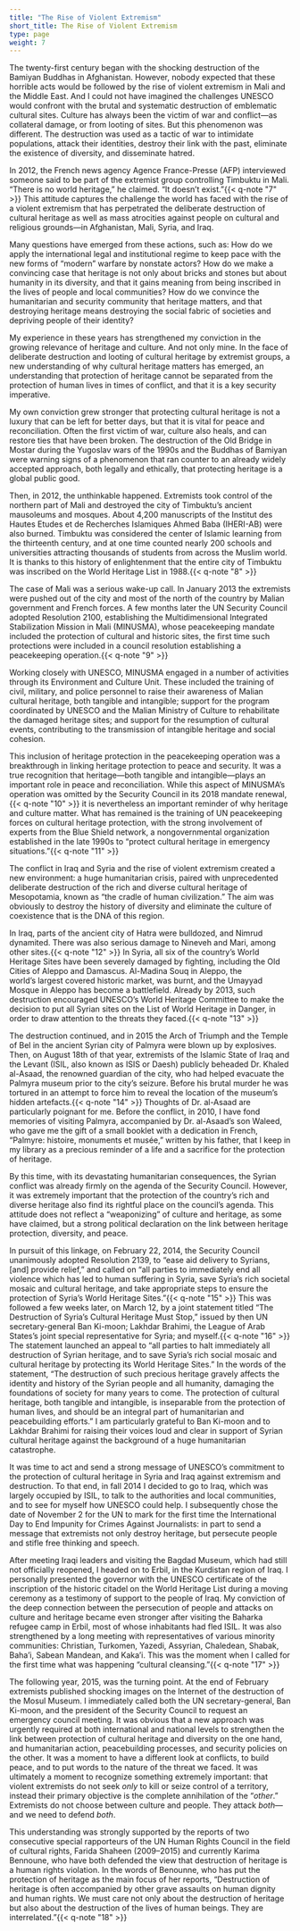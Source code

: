 ```yaml
---
title: "The Rise of Violent Extremism"
short_title: The Rise of Violent Extremism
type: page
weight: 7
---
```


The twenty-first century began with the shocking destruction of the Bamiyan Buddhas in Afghanistan. However, nobody expected that these horrible acts would be followed by the rise of violent extremism in Mali and the Middle East. And I could not have imagined the challenges UNESCO would confront with the brutal and systematic destruction of emblematic cultural sites. Culture has always been the victim of war and conflict—as collateral damage, or from looting of sites. But this phenomenon was different. The destruction was used as a tactic of war to intimidate populations, attack their identities, destroy their link with the past, eliminate the existence of diversity, and disseminate hatred.

In 2012, the French news agency Agence France-Presse (AFP) interviewed someone said to be part of the extremist group controlling Timbuktu in Mali. “There is no world heritage,” he claimed. “It doesn’t exist.”{{< q-note "7" >}} This attitude captures the challenge the world has faced with the rise of a violent extremism that has perpetrated the deliberate destruction of cultural heritage as well as mass atrocities against people on cultural and religious grounds—in Afghanistan, Mali, Syria, and Iraq.

Many questions have emerged from these actions, such as: How do we apply the international legal and institutional regime to keep pace with the new forms of “modern” warfare by nonstate actors? How do we make a convincing case that heritage is not only about bricks and stones but about humanity in its diversity, and that it gains meaning from being inscribed in the lives of people and local communities? How do we convince the humanitarian and security community that heritage matters, and that destroying heritage means destroying the social fabric of societies and depriving people of their identity?

My experience in these years has strengthened my conviction in the growing relevance of heritage and culture. And not only mine. In the face of deliberate destruction and looting of cultural heritage by extremist groups, a new understanding of why cultural heritage matters has emerged, an understanding that protection of heritage cannot be separated from the protection of human lives in times of conflict, and that it is a key security imperative.

My own conviction grew stronger that protecting cultural heritage is not a luxury that can be left for better days, but that it is vital for peace and reconciliation. Often the first victim of war, culture also heals, and can restore ties that have been broken. The destruction of the Old Bridge in Mostar during the Yugoslav wars of the 1990s and the Buddhas of Bamiyan were warning signs of a phenomenon that ran counter to an already widely accepted approach, both legally and ethically, that protecting heritage is a global public good.

Then, in 2012, the unthinkable happened. Extremists took control of the northern part of Mali and destroyed the city of Timbuktu’s ancient mausoleums and mosques. About 4,200 manuscripts of the Institut des Hautes Etudes et de Recherches Islamiques Ahmed Baba (IHERI-AB) were also burned. Timbuktu was considered the center of Islamic learning from the thirteenth century, and at one time counted nearly 200 schools and universities attracting thousands of students from across the Muslim world. It is thanks to this history of enlightenment that the entire city of Timbuktu was inscribed on the World Heritage List in 1988.{{< q-note "8" >}}

The case of Mali was a serious wake-up call. In January 2013 the extremists were pushed out of the city and most of the north of the country by Malian government and French forces. A few months later the UN Security Council adopted Resolution 2100, establishing the Multidimensional Integrated Stabilization Mission in Mali (MINUSMA), whose peacekeeping mandate included the protection of cultural and historic sites, the first time such protections were included in a council resolution establishing a peacekeeping operation.{{< q-note "9" >}}

Working closely with UNESCO, MINUSMA engaged in a number of activities through its Environment and Culture Unit. These included the training of civil, military, and police personnel to raise their awareness of Malian cultural heritage, both tangible and intangible; support for the program coordinated by UNESCO and the Malian Ministry of Culture to rehabilitate the damaged heritage sites; and support for the resumption of cultural events, contributing to the transmission of intangible heritage and social cohesion.

This inclusion of heritage protection in the peacekeeping operation was a breakthrough in linking heritage protection to peace and security. It was a true recognition that heritage—both tangible and intangible—plays an important role in peace and reconciliation. While this aspect of MINUSMA’s operation was omitted by the Security Council in its 2018 mandate renewal,{{< q-note "10" >}} it is nevertheless an important reminder of why heritage and culture matter. What has remained is the training of UN peacekeeping forces on cultural heritage protection, with the strong involvement of experts from the Blue Shield network, a nongovernmental organization established in the late 1990s to “protect cultural heritage in emergency situations.”{{< q-note "11" >}}

The conflict in Iraq and Syria and the rise of violent extremism created a new environment: a huge humanitarian crisis, paired with unprecedented deliberate destruction of the rich and diverse cultural heritage of Mesopotamia, known as “the cradle of human civilization.” The aim was obviously to destroy the history of diversity and eliminate the culture of coexistence that is the DNA of this region.

In Iraq, parts of the ancient city of Hatra were bulldozed, and Nimrud dynamited. There was also serious damage to Nineveh and Mari, among other sites.{{< q-note "12" >}} In Syria, all six of the country’s World Heritage Sites have been severely damaged by fighting, including the Old Cities of Aleppo and Damascus. Al-Madina Souq in Aleppo, the world’s largest covered historic market, was burnt, and the Umayyad Mosque in Aleppo has become a battlefield. Already by 2013, such destruction encouraged UNESCO’s World Heritage Committee to make the decision to put all Syrian sites on the List of World Heritage in Danger, in order to draw attention to the threats they faced.{{< q-note "13" >}}

The destruction continued, and in 2015 the Arch of Triumph and the Temple of Bel in the ancient Syrian city of Palmyra were blown up by explosives. Then, on August 18th of that year, extremists of the Islamic State of Iraq and the Levant (ISIL, also known as ISIS or Daesh) publicly beheaded Dr. Khaled al-Asaad, the renowned guardian of the city, who had helped evacuate the Palmyra museum prior to the city’s seizure. Before his brutal murder he was tortured in an attempt to force him to reveal the location of the museum’s hidden artefacts.{{< q-note "14" >}} Thoughts of Dr. al-Asaad are particularly poignant for me. Before the conflict, in 2010, I have fond memories of visiting Palmyra, accompanied by Dr. al-Asaad’s son Waleed, who gave me the gift of a small booklet with a dedication in French, “Palmyre: histoire, monuments et musée,” written by his father, that I keep in my library as a precious reminder of a life and a sacrifice for the protection of heritage.

By this time, with its devastating humanitarian consequences, the Syrian conflict was already firmly on the agenda of the Security Council. However, it was extremely important that the protection of the country’s rich and diverse heritage also find its rightful place on the council’s agenda. This attitude does not reflect a “weaponizing” of culture and heritage, as some have claimed, but a strong political declaration on the link between heritage protection, diversity, and peace.

In pursuit of this linkage, on February 22, 2014, the Security Council unanimously adopted Resolution 2139, to “ease aid delivery to Syrians, \[and\] provide relief,” and called on “all parties to immediately end all violence which has led to human suffering in Syria, save Syria’s rich societal mosaic and cultural heritage, and take appropriate steps to ensure the protection of Syria’s World Heritage Sites.”{{< q-note "15" >}} This was followed a few weeks later, on March 12, by a joint statement titled “The Destruction of Syria’s Cultural Heritage Must Stop,” issued by then UN secretary-general Ban Ki-moon; Lakhdar Brahimi, the League of Arab States’s joint special representative for Syria; and myself.{{< q-note "16" >}} The statement launched an appeal to “all parties to halt immediately all destruction of Syrian heritage, and to save Syria’s rich social mosaic and cultural heritage by protecting its World Heritage Sites.” In the words of the statement, “The destruction of such precious heritage gravely affects the identity and history of the Syrian people and all humanity, damaging the foundations of society for many years to come. The protection of cultural heritage, both tangible and intangible, is inseparable from the protection of human lives, and should be an integral part of humanitarian and peacebuilding efforts.” I am particularly grateful to Ban Ki-moon and to Lakhdar Brahimi for raising their voices loud and clear in support of Syrian cultural heritage against the background of a huge humanitarian catastrophe.

It was time to act and send a strong message of UNESCO’s commitment to the protection of cultural heritage in Syria and Iraq against extremism and destruction. To that end, in fall 2014 I decided to go to Iraq, which was largely occupied by ISIL, to talk to the authorities and local communities, and to see for myself how UNESCO could help. I subsequently chose the date of November 2 for the UN to mark for the first time the International Day to End Impunity for Crimes Against Journalists: in part to send a message that extremists not only destroy heritage, but persecute people and stifle free thinking and speech.

After meeting Iraqi leaders and visiting the Bagdad Museum, which had still not officially reopened, I headed on to Erbil, in the Kurdistan region of Iraq. I personally presented the governor with the UNESCO certificate of the inscription of the historic citadel on the World Heritage List during a moving ceremony as a testimony of support to the people of Iraq. My conviction of the deep connection between the persecution of people and attacks on culture and heritage became even stronger after visiting the Baharka refugee camp in Erbil, most of whose inhabitants had fled ISIL. It was also strengthened by a long meeting with representatives of various minority communities: Christian, Turkomen, Yazedi, Assyrian, Chaledean, Shabak, Baha’i, Sabean Mandean, and Kaka’i. This was the moment when I called for the first time what was happening “cultural cleansing.”{{< q-note "17" >}}

The following year, 2015, was the turning point. At the end of February extremists published shocking images on the Internet of the destruction of the Mosul Museum. I immediately called both the UN secretary-general, Ban Ki-moon, and the president of the Security Council to request an emergency council meeting. It was obvious that a new approach was urgently required at both international and national levels to strengthen the link between protection of cultural heritage and diversity on the one hand, and humanitarian action, peacebuilding processes, and security policies on the other. It was a moment to have a different look at conflicts, to build peace, and to put words to the nature of the threat we faced. It was ultimately a moment to recognize something extremely important: that violent extremists do not seek *only* to kill or seize control of a territory, instead their primary objective is the complete annihilation of the “*other*.” Extremists do not choose between culture and people. They attack *both*—and we need to defend *both*.

This understanding was strongly supported by the reports of two consecutive special rapporteurs of the UN Human Rights Council in the field of cultural rights, Farida Shaheen (2009–2015) and currently Karima Bennoune, who have both defended the view that destruction of heritage is a human rights violation. In the words of Benounne, who has put the protection of heritage as the main focus of her reports, “Destruction of heritage is often accompanied by other grave assaults on human dignity and human rights. We must care not only about the destruction of heritage but also about the destruction of the lives of human beings. They are interrelated.”{{< q-note "18" >}}
